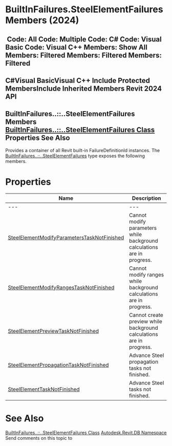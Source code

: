 # BuiltInFailures.SteelElementFailures Members (2024)

﻿
 Code: All Code: Multiple Code: C# Code: Visual Basic Code: Visual C++  Members: Show All Members: Filtered Members: Filtered Members: Filtered   
---  
C#Visual BasicVisual C++
Include Protected MembersInclude Inherited Members
Revit 2024 API  
---  
BuiltInFailures..::..SteelElementFailures Members  
[BuiltInFailures..::..SteelElementFailures Class](296689ea-2e78-02be-66d2-e945e1c94408.md "BuiltInFailures.SteelElementFailures Class") Properties See Also  
---  
Provides a container of all Revit built-in FailureDefinitionId instances.
The [BuiltInFailures..::..SteelElementFailures](296689ea-2e78-02be-66d2-e945e1c94408.md "BuiltInFailures.SteelElementFailures Class") type exposes the following members.
# Properties
| Name | Description |
| --- | --- |
| --- | --- | --- |
| [SteelElementModifyParametersTaskNotFinished](9daacdc7-afc9-de34-fbec-775a1f166743.md "SteelElementModifyParametersTaskNotFinished Property") | Cannot modify parameters while background calculations are in progress. |
| [SteelElementModifyRangesTaskNotFinished](0b297072-e503-ef26-d178-f36a2fa21ebf.md "SteelElementModifyRangesTaskNotFinished Property") | Cannot modify ranges while background calculations are in progress. |
| [SteelElementPreviewTaskNotFinished](1f96bbda-e3ba-31c1-0d2e-0aea00f436aa.md "SteelElementPreviewTaskNotFinished Property") | Cannot create preview while background calculations are in progress. |
| [SteelElementPropagationTaskNotFinished](42d4df26-a6f7-3089-3484-60e76a12aa4f.md "SteelElementPropagationTaskNotFinished Property") | Advance Steel propagation tasks not finished. |
| [SteelElementTaskNotFinished](75c5c1af-f478-1446-c35c-aa5759fc4824.md "SteelElementTaskNotFinished Property") | Advance Steel tasks not finished. |

# See Also
[BuiltInFailures..::..SteelElementFailures Class](296689ea-2e78-02be-66d2-e945e1c94408.md "BuiltInFailures.SteelElementFailures Class")
[Autodesk.Revit.DB Namespace](87546ba7-461b-c646-cbb1-2cb8f5bff8b2.md "Autodesk.Revit.DB Namespace")
Send comments on this topic to 